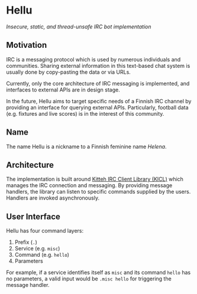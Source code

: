 # Hellu

*Insecure, static, and thread-unsafe IRC bot implementation*

## Motivation

IRC is a messaging protocol which is used by numerous individuals and communities. Sharing external information in this
text-based chat system is usually done by copy-pasting the data or via URLs.

Currently, only the core architecture of IRC messaging is implemented, and interfaces to external APIs are in design
stage.

In the future, Hellu aims to target specific needs of a Finnish IRC channel by providing an interface for querying
external APIs. Particularly, football data (e.g. fixtures and live scores) is in the interest of this community.

## Name

The name Hellu is a nickname to a Finnish feminine name *Helena*.

## Architecture

The implementation is built around [Kitteh IRC Client Library (KICL)](https://kitteh.org/irc-client-library/) which
manages the IRC connection and messaging. By providing message handlers, the library can listen to specific commands
supplied by the users. Handlers are invoked asynchronously.

## User Interface

Hellu has four command layers:

1. Prefix (`.`)
2. Service (e.g. `misc`)
3. Command (e.g. `hello`)
4. Parameters

For example, if a service identifies itself as `misc` and its command `hello` has no parameters, a valid input would
be `.misc hello` for triggering the message handler.
